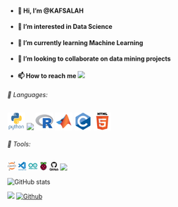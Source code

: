 - #### 👋 Hi, I’m @KAFSALAH
- #### 👀 I’m interested in Data Science 
- #### 🌱 I’m currently learning Machine Learning
- #### 💞️ I’m looking to collaborate on data mining projects
- #### 📫 How to reach me <a href="https://www.linkedin.com/in/kafsalah"><img src="https://img.shields.io/badge/LinkedIn-0077B5?style=for-the-badge&logo=linkedin&logoColor=white" /></a>

<!---
Salah-kafrawi/Salah-kafrawi is a ✨ special ✨ repository because its `README.md` (this file) appears on your GitHub profile.
You can click the Preview link to take a look at your changes.
--->
###### 🧰 Languages:


<code><img height="40" src="https://github.com/devicons/devicon/blob/master/icons/python/python-original-wordmark.svg"></code>
<code><img height="40" src="https://user-images.githubusercontent.com/67054356/115029255-7a76f500-9ece-11eb-8e98-93379f1dacfa.png"></code>
<code><img height="40" src="https://github.com/devicons/devicon/blob/master/icons/r/r-original.svg"></code>
<code><img height="40" src="https://github.com/devicons/devicon/blob/master/icons/matlab/matlab-original.svg"></code>
<code><img height="40" src="https://github.com/devicons/devicon/blob/master/icons/c/c-original.svg"></code>
<code><img height="40" src="https://github.com/devicons/devicon/blob/master/icons/html5/html5-original-wordmark.svg"></code>




###### 🧰 Tools:
<code><img height="20" src="https://github.com/devicons/devicon/blob/master/icons/jupyter/jupyter-original-wordmark.svg"></code>
<code><img height="20" src="https://github.com/devicons/devicon/blob/master/icons/vscode/vscode-original-wordmark.svg"></code>
<code><img height="20" src="https://github.com/devicons/devicon/blob/master/icons/arduino/arduino-original-wordmark.svg"></code>
<code><img height="20" src="https://github.com/devicons/devicon/blob/master/icons/raspberrypi/raspberrypi-original.svg"></code>
<code><img height="20" src="https://github.com/devicons/devicon/blob/master/icons/github/github-original-wordmark.svg"></code>
<code><img height="20" src="https://user-images.githubusercontent.com/67054356/115028247-4fd86c80-9ecd-11eb-9c34-c1ea8f51520a.png"></code>



![GitHub stats](https://github-readme-stats.vercel.app/api?username=KAFSALAH&show_icons=true&theme=radical)


![](https://visitor-badge.laobi.icu/badge?page_id=KAFSALAH.KAFSALAH)
[![Github](https://img.shields.io/github/followers/KAFSALAH?label=Follow&style=social)](https://github.com/tokyonight)



